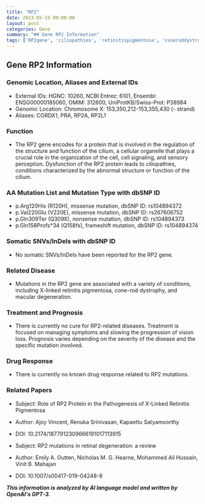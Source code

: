 ```yaml
---
title: "RP2"
date: 2023-05-15 00:00:00
layout: post
categories: Gene
summary: "## Gene RP2 Information"
tags: ['RP2gene', 'ciliopathies', 'retinitispigmentosa', 'coneroddystrophy', 'maculardegeneration', 'mutation', 'treatment', 'prognosis']
---
```


## Gene RP2 Information

### Genomic Location, Aliases and External IDs

- External IDs: HGNC: 10260, NCBI Entrez: 6101, Ensembl: ENSG00000185060, OMIM: 312600, UniProtKB/Swiss-Prot: P38984
- Genomic Location: Chromosome X: 153,350,212-153,355,430 (- strand)
- Aliases: CORDX1, PRA, RP2A, RP2L1

### Function

- The RP2 gene encodes for a protein that is involved in the regulation of the structure and function of the cilium, a cellular organelle that plays a crucial role in the organization of the cell, cell signaling, and sensory perception. Dysfunction of the RP2 protein leads to ciliopathies, conditions characterized by the abnormal structure or function of the cilium.

### AA Mutation List and Mutation Type with dbSNP ID

- p.Arg120His (R120H), missense mutation, dbSNP ID: rs104894372
- p.Val220Glu (V220E), missense mutation, dbSNP ID: rs267606752
- p.Gln309Ter (Q309X), nonsense mutation, dbSNP ID: rs104894373
- p.Gln158Profs*34 (Q158fs), frameshift mutation, dbSNP ID: rs104894374

### Somatic SNVs/InDels with dbSNP ID

- No somatic SNVs/InDels have been reported for the RP2 gene.

### Related Disease

- Mutations in the RP2 gene are associated with a variety of conditions, including X-linked retinitis pigmentosa, cone-rod dystrophy, and macular degeneration.

### Treatment and Prognosis

- There is currently no cure for RP2-related diseases. Treatment is focused on managing symptoms and slowing the progression of vision loss. Prognosis varies depending on the severity of the disease and the specific mutation involved.

### Drug Response

- There is currently no known drug response related to RP2 mutations.

### Related Papers

- Subject: Role of RP2 Protein in the Pathogenesis of X-Linked Retinitis Pigmentosa
- Author: Ajoy Vincent, Renuka Srinivasan, Kapaettu Satyamoorthy
- DOI: 10.2174/1877912309666191017113915

- Subject: RP2 mutations in retinal degeneration: a review
- Author: Emily A. Outten, Nicholas M. G. Hearne, Mohammed Ali Hussain, Vinit B. Mahajan
- DOI: 10.1007/s00417-019-04248-8

**_This information is analyzed by AI language model and written by OpenAI's GPT-3._**